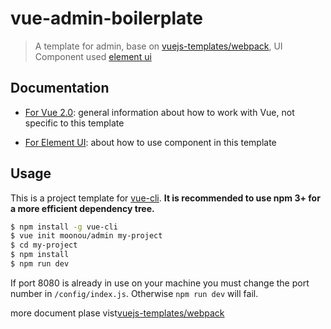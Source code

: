 # vue-admin-boilerplate

> A template for admin, base on [vuejs-templates/webpack](https://github.com/vuejs-templates/webpack), UI Component used [element ui](http://element.eleme.io)

## Documentation

- [For Vue 2.0](http://vuejs.org/guide/): general information about how to work with Vue, not specific to this template

- [For Element UI](http://element.eleme.io): about how to use component in this template

## Usage

This is a project template for [vue-cli](https://github.com/vuejs/vue-cli). **It is recommended to use npm 3+ for a more efficient dependency tree.**

``` bash
$ npm install -g vue-cli
$ vue init moonou/admin my-project
$ cd my-project
$ npm install
$ npm run dev
```

If port 8080 is already in use on your machine you must change the port number in `/config/index.js`. Otherwise `npm run dev` will fail.

more document plase vist[vuejs-templates/webpack](https://github.com/vuejs-templates/webpack)
